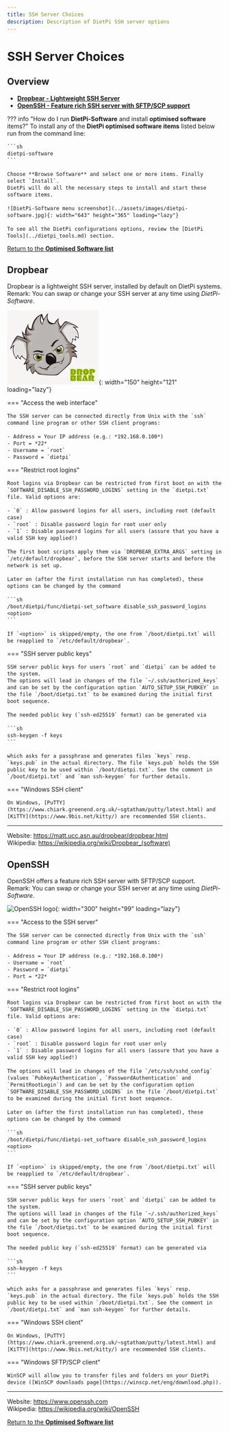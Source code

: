 ```yaml
---
title: SSH Server Choices
description: Description of DietPi SSH server options
---
```


# SSH Server Choices

## Overview

- [**Dropbear - Lightweight SSH Server**](#dropbear)  
- [**OpenSSH - Feature rich SSH server with SFTP/SCP support**](#openssh)  

??? info "How do I run **DietPi-Software** and install **optimised software** items?"
    To install any of the **DietPi optimised software items** listed below run from the command line:

    ```sh
    dietpi-software
    ```

    Choose **Browse Software** and select one or more items. Finally select `Install`.  
    DietPi will do all the necessary steps to install and start these software items.

    ![DietPi-Software menu screenshot](../assets/images/dietpi-software.jpg){: width="643" height="365" loading="lazy"}

    To see all the DietPi configurations options, review the [DietPi Tools](../dietpi_tools.md) section.

[Return to the **Optimised Software list**](../software.md)

## Dropbear

Dropbear is a lightweight SSH server, installed by default on DietPi systems.  
Remark: You can swap or change your SSH server at any time using *DietPi-Software*.

![Dropbear logo](../assets/images/dietpi-software-sshserver-dropbear.jpg){: width="150" height="121" loading="lazy"}

=== "Access the web interface"

    The SSH server can be connected directly from Unix with the `ssh` command line program or other SSH client programs:

    - Address = Your IP address (e.g.: *192.168.0.100*)
    - Port = *22*
    - Username = `root`
    - Password = `dietpi`

=== "Restrict root logins"

    Root logins via Dropbear can be restricted from first boot on with the `SOFTWARE_DISABLE_SSH_PASSWORD_LOGINS` setting in the `dietpi.txt` file. Valid options are:

    - `0` : Allow password logins for all users, including root (default case)
    - `root` : Disable password login for root user only
	- `1` : Disable password logins for all users (assure that you have a valid SSH key applied!)

    The first boot scripts apply them via `DROPBEAR_EXTRA_ARGS` setting in `/etc/default/dropbear`, before the SSH server starts and before the network is set up.

    Later on (after the first installation run has completed), these options can be changed by the command
    
    ```sh
    /boot/dietpi/func/dietpi-set_software disable_ssh_password_logins <option>
    ```
    
    If `<option>` is skipped/empty, the one from `/boot/dietpi.txt` will be reapplied to `/etc/default/dropbear`.

=== "SSH server public keys"

    SSH server public keys for users `root` and `dietpi` can be added to the system.  
    The options will lead in changes of the file `~/.ssh/authorized_keys` and can be set by the configuration option `AUTO_SETUP_SSH_PUBKEY` in the file `/boot/dietpi.txt` to be examined during the initial first boot sequence.

    The needed public key (`ssh-ed25519` format) can be generated via 
    
    ```sh
    ssh-keygen -f keys
    ``` 
    
    which asks for a passphrase and generates files `keys` resp. `keys.pub` in the actual directory. The file `keys.pub` holds the SSH public key to be used within `/boot/dietpi.txt`. See the comment in `/boot/dietpi.txt` and `man ssh-keygen` for further details.

=== "Windows SSH client"

    On Windows, [PuTTY](https://www.chiark.greenend.org.uk/~sgtatham/putty/latest.html) and [KiTTY](https://www.9bis.net/kitty/) are recommended SSH clients.

***

Website: <https://matt.ucc.asn.au/dropbear/dropbear.html>  
Wikipedia: <https://wikipedia.org/wiki/Dropbear_(software)>

## OpenSSH

OpenSSH offers a feature rich SSH server with SFTP/SCP support.  
Remark: You can swap or change your SSH server at any time using *DietPi-Software*.

![OpenSSH logo](../assets/images/dietpi-software-sshserver-openssh.gif){: width="300" height="99" loading="lazy"}

=== "Access to the SSH server"

    The SSH server can be connected directly from Unix with the `ssh` command line program or other SSH client programs:

    - Address = Your IP address (e.g.: *192.168.0.100*)
    - Username = `root`
    - Password = `dietpi`
    - Port = *22*

=== "Restrict root logins"

    Root logins via Dropbear can be restricted from first boot on with the `SOFTWARE_DISABLE_SSH_PASSWORD_LOGINS` setting in the `dietpi.txt` file. Valid options are:

    - `0` : Allow password logins for all users, including root (default case)
    - `root` : Disable password login for root user only
	- `1` : Disable password logins for all users (assure that you have a valid SSH key applied!)

    The options will lead in changes of the file `/etc/ssh/sshd_config` (values `PubkeyAuthentication`, `PasswordAuthentication` and `PermitRootLogin`) and can be set by the configuration option `SOFTWARE_DISABLE_SSH_PASSWORD_LOGINS` in the file `/boot/dietpi.txt` to be examined during the initial first boot sequence.

    Later on (after the first installation run has completed), these options can be changed by the command
    
    ```sh
    /boot/dietpi/func/dietpi-set_software disable_ssh_password_logins <option>
    ```
    
    If `<option>` is skipped/empty, the one from `/boot/dietpi.txt` will be reapplied to `/etc/default/dropbear`.

=== "SSH server public keys"

    SSH server public keys for users `root` and `dietpi` can be added to the system.  
    The options will lead in changes of the file `~/.ssh/authorized_keys` and can be set by the configuration option `AUTO_SETUP_SSH_PUBKEY` in the file `/boot/dietpi.txt` to be examined during the initial first boot sequence.

    The needed public key (`ssh-ed25519` format) can be generated via 
    
    ```sh
    ssh-keygen -f keys
    ``` 
    
    which asks for a passphrase and generates files `keys` resp. `keys.pub` in the actual directory. The file `keys.pub` holds the SSH public key to be used within `/boot/dietpi.txt`. See the comment in `/boot/dietpi.txt` and `man ssh-keygen` for further details.

=== "Windows SSH client"

    On Windows, [PuTTY](https://www.chiark.greenend.org.uk/~sgtatham/putty/latest.html) and [KiTTY](https://www.9bis.net/kitty/) are recommended SSH clients.

=== "Windows SFTP/SCP client"

    WinSCP will allow you to transfer files and folders on your DietPi device ([WinSCP downloads page](https://winscp.net/eng/download.php)).

***

Website: <https://www.openssh.com>  
Wikipedia: <https://wikipedia.org/wiki/OpenSSH>

[Return to the **Optimised Software list**](../software.md)
